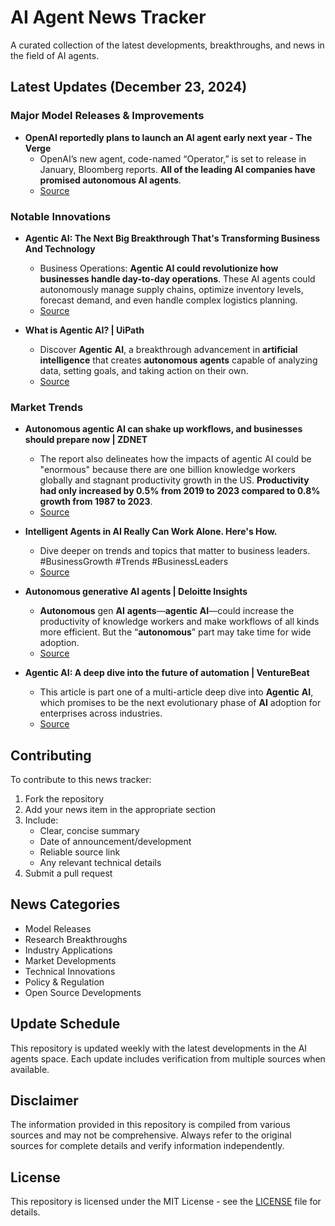# AI Agent News Tracker

A curated collection of the latest developments, breakthroughs, and news in the field of AI agents.

## Latest Updates (December 23, 2024)


### Major Model Releases & Improvements

- **OpenAI reportedly plans to launch an AI agent early next year - The Verge**
  - OpenAI’s new agent, code-named “Operator,” is set to release in January, Bloomberg reports. <strong>All of the leading AI companies have promised autonomous AI agents</strong>.
  - [Source](https://www.theverge.com/2024/11/13/24295879/openai-agent-operator-autonomous-ai)

### Notable Innovations

- **Agentic AI: The Next Big Breakthrough That's Transforming Business And Technology**
  - Business Operations: <strong>Agentic AI could revolutionize how businesses handle day-to-day operations</strong>. These AI agents could autonomously manage supply chains, optimize inventory levels, forecast demand, and even handle complex logistics planning.
  - [Source](https://www.forbes.com/sites/bernardmarr/2024/09/06/agentic-ai-the-next-big-breakthrough-thats-transforming-business-and-technology/)

- **What is Agentic AI? | UiPath**
  - Discover <strong>Agentic</strong> <strong>AI</strong>, a breakthrough advancement in <strong>artificial</strong> <strong>intelligence</strong> that creates <strong>autonomous</strong> <strong>agents</strong> capable of analyzing data, setting goals, and taking action on their own.
  - [Source](https://www.uipath.com/ai/agentic-ai)

### Market Trends

- **Autonomous agentic AI can shake up workflows, and businesses should prepare now | ZDNET**
  - The report also delineates how the impacts of agentic AI could be &quot;enormous&quot; because there are one billion knowledge workers globally and stagnant productivity growth in the US. <strong>Productivity had only increased by 0.5% from 2019 to 2023 compared to 0.8% growth from 1987 to 2023</strong>.
  - [Source](https://www.zdnet.com/article/autonomous-agentic-ai-can-shake-up-workflows-and-businesses-should-prepare-now/)

- **Intelligent Agents in AI Really Can Work Alone. Here's How.**
  - Dive deeper on trends and topics that matter to business leaders. #BusinessGrowth #Trends #BusinessLeaders
  - [Source](https://www.gartner.com/en/articles/intelligent-agent-in-ai)

- **Autonomous generative AI agents | Deloitte Insights**
  - <strong>Autonomous</strong> gen <strong>AI</strong> <strong>agents</strong>—<strong>agentic</strong> <strong>AI</strong>—could increase the productivity of knowledge workers and make workflows of all kinds more efficient. But the “<strong>autonomous</strong>” part may take time for wide adoption.
  - [Source](https://www2.deloitte.com/us/en/insights/industry/technology/technology-media-and-telecom-predictions/2025/autonomous-generative-ai-agents-still-under-development.html)

- **Agentic AI: A deep dive into the future of automation | VentureBeat**
  - This article is part one of a multi-article deep dive into <strong>Agentic</strong> <strong>AI</strong>, which promises to be the next evolutionary phase of <strong>AI</strong> adoption for enterprises across industries.
  - [Source](https://venturebeat.com/ai/agentic-ai-a-deep-dive-into-the-future-of-automation/)

## Contributing

To contribute to this news tracker:

1. Fork the repository
2. Add your news item in the appropriate section
3. Include:
   - Clear, concise summary
   - Date of announcement/development
   - Reliable source link
   - Any relevant technical details
4. Submit a pull request

## News Categories

- Model Releases
- Research Breakthroughs
- Industry Applications
- Market Developments
- Technical Innovations
- Policy & Regulation
- Open Source Developments

## Update Schedule

This repository is updated weekly with the latest developments in the AI agents space. Each update includes verification from multiple sources when available.

## Disclaimer

The information provided in this repository is compiled from various sources and may not be comprehensive. Always refer to the original sources for complete details and verify information independently.

## License

This repository is licensed under the MIT License - see the [LICENSE](LICENSE) file for details.

